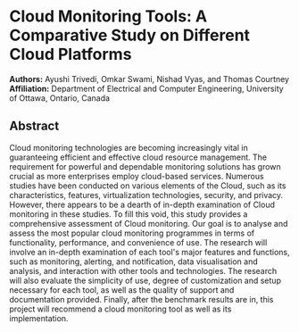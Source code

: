 # Cloud Monitoring Tools: A Comparative Study on Different Cloud Platforms

**Authors:** Ayushi Trivedi, Omkar Swami, Nishad Vyas, and Thomas Courtney  
**Affiliation:** Department of Electrical and Computer Engineering, University of Ottawa, Ontario, Canada  


## Abstract
Cloud monitoring technologies are becoming increasingly vital in guaranteeing efficient and effective cloud resource management. The requirement for powerful and dependable monitoring solutions has grown crucial as more enterprises employ cloud-based services. Numerous studies have been conducted on various elements of the Cloud, such as its characteristics, features, virtualization technologies, security, and privacy. However, there appears to be a dearth of in-depth examination of Cloud monitoring in these studies. To fill this void, this study provides a comprehensive assessment of Cloud monitoring. Our goal is to analyse and assess the most popular cloud monitoring programmes in terms of functionality, performance, and convenience of use. The research will involve an in-depth examination of each tool's major features and functions, such as monitoring, alerting, and notification, data visualisation and analysis, and interaction with other tools and technologies. The research will also evaluate the simplicity of use, degree of customization and setup necessary for each tool, as well as the quality of support and documentation provided. Finally, after the benchmark results are in, this project will recommend a cloud monitoring tool as well as its implementation.

